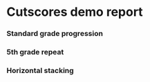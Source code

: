 # Cutscores demo report

### Standard grade progression
<div data-pym-src="//cutscores.viz.literasee.io/?student=standard"></div>

### 5th grade repeat
<div class="full-width" data-pym-src="//cutscores.viz.literasee.io/?student=repeat"></div>

### Horizontal stacking
<div class="full-width horizontal">
    <div data-pym-src="//cutscores.viz.literasee.io/"></div>
    <div data-pym-src="//cutscores.viz.literasee.io/?student=skipped"></div>
    <div data-pym-src="//cutscores.viz.literasee.io/?student=split"></div>
</div>
